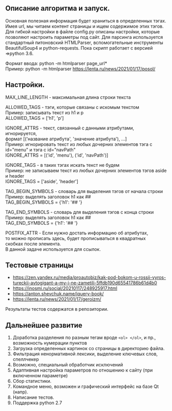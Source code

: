 ## Описание алгоритма и запуск.

Основная полезная информация будет храниться в определенных тэгах. Имея url, мы читаем контент страницы и ищем содержимое этих тэгов.  Для гибкой настройки в файле config.py описаны настройки, которые позволяют настроить параметры под сайт. Для парсинга используется стандартный питоновский HTMLParser, вспомогательные инструменты BeautifulSoup4 и python-requests. Пока скрипт работает с версией =>python 3.6.

Формат ввода: python -m htmlparser page_url*<br/>
Пример: python -m htmlparser https://lenta.ru/news/2021/01/17/posol/

## Настройки.
MAX_LINE_LENGTH - максимальная длина строки текста

ALLOWED_TAGS - тэги, которые связаны с искомым текстом<br/>
Пример: записывать текст из h1 и p<br/>
ALLOWED_TAGS = ['h1', 'p']

IGNORE_ATTRS - текст, связанный с данными атрибутами, игнорируется,<br/> 
формат [('название атрибута', 'значение атрибута'), ...]<br/>
Пример: игнорировать текст из любых дочерних элементов тэга с id="menu" и тэга с id="navPath"<br/>
IGNORE_ATTRS = [('id', 'menu'), ('id', 'navPath')]

IGNORE_TAGS - в таких тэгах искать текст не будем<br/>
Пример: не записываем текст из любых дочерних элементов тэгов aside и header<br/>
IGNORE_TAGS = ['aside', 'header']

TAG_BEGIN_SYMBOLS - словарь для выделения  тэгов от начала строки<br/>
Пример: выделять заголовок h1 как ##<br/>
TAG_BEGIN_SYMBOLS = {'h1': '## '}

TAG_END_SYMBOLS - словарь для выделения  тэгов с конца строки<br/>
Пример: выделять заголовок h1 как ##<br/>
TAG_END_SYMBOLS = {'h1': '## '}

POSTFIX_ATTR - Если нужно достать информацию об атрибутах,<br/>
то можно прописать здесь, будет прописываться в квадратных<br/>
скобках после элемента.<br/>
В данной задаче используется для ссылок.

## Тестовые страницы
* https://zen.yandex.ru/media/proautobiz/kak-pod-bokom-u-rossii-vyros-tureckii-avtogigant-a-my-i-ne-zametili-5ffdb190d65541786b61d4b0
* https://inosmi.ru/social/20210117/248925917.html
* https://anton.shevchuk.name/jquery-book/
* https://lenta.ru/news/2021/01/17/geroizm/

Результаты тестов содержатся в репозитории.

## Дальнейшее развитие
1. Доработка разделения по разным тегам вроде `<ol> </ol>`, и пр., возможность нумерации пунктов
2. Загрузка определенных картинок со страницы в директорию файла. 
3. Фильтрация ненормативной лексики, выделение ключевых слов, спеллчекер
4. Возможно, специальный обработчик исключений
5. Адаптивная настройка параметров по отношению к сайту (при включенном параметре)
6. Сбор статистики.
7. Командное меню, возможен и графический интерфейс на базе Qt (напр).
8. Написание тестов.
9. Поддержка python 2.7


